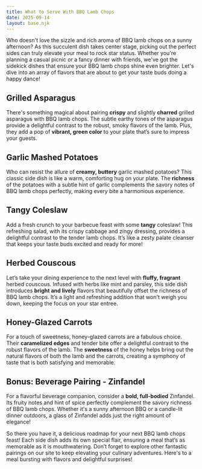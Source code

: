 ```yaml
---
title: What to Serve With BBQ Lamb Chops
date: 2025-09-14
layout: base.njk
---
```


Who doesn't love the sizzle and rich aroma of BBQ lamb chops on a sunny afternoon? As this succulent dish takes center stage, picking out the perfect sides can truly elevate your meal to rock star status. Whether you're planning a casual picnic or a fancy dinner with friends, we've got the sidekick dishes that ensure your BBQ lamb chops shine even brighter. Let's dive into an array of flavors that are about to get your taste buds doing a happy dance!

## **Grilled Asparagus**

There's something magical about pairing **crispy** and slightly **charred** grilled asparagus with BBQ lamb chops. The subtle earthy tones of the asparagus provide a delightful contrast to the robust, smoky flavors of the lamb. Plus, they add a pop of **vibrant, green color** to your plate that’s sure to impress your guests.

## **Garlic Mashed Potatoes**

Who can resist the allure of **creamy, buttery** garlic mashed potatoes? This classic side dish is like a warm, comforting hug on your plate. The **richness** of the potatoes with a subtle hint of garlic complements the savory notes of BBQ lamb chops perfectly, making every bite a harmonious experience.

## **Tangy Coleslaw**

Add a fresh crunch to your barbecue feast with some **tangy** coleslaw! This refreshing salad, with its crispy cabbage and zingy dressing, provides a delightful contrast to the tender lamb chops. It’s like a zesty palate cleanser that keeps your taste buds excited and ready for more!

## **Herbed Couscous**

Let’s take your dining experience to the next level with **fluffy, fragrant** herbed couscous. Infused with herbs like mint and parsley, this side dish introduces **bright and lively** flavors that beautifully offset the richness of BBQ lamb chops. It’s a light and refreshing addition that won't weigh you down, keeping the focus on your star entree.

## **Honey-Glazed Carrots**

For a touch of sweetness, honey-glazed carrots are a fabulous choice. Their **caramelized edges** and tender bite offer a delightful contrast to the robust flavors of the lamb. The **sweetness** of the honey helps bring out the natural flavors of both the lamb and the carrots, creating a symphony of taste that is both satisfying and memorable.

## **Bonus: Beverage Pairing - Zinfandel**

For a flavorful beverage companion, consider a **bold, full-bodied** Zinfandel. Its fruity notes and hint of spice perfectly complement the savory richness of BBQ lamb chops. Whether it's a sunny afternoon BBQ or a candle-lit dinner outdoors, a glass of Zinfandel adds just the right amount of elegance!

So there you have it, a delicious roadmap for your next BBQ lamb chops feast! Each side dish adds its own special flair, ensuring a meal that’s as memorable as it is mouthwatering. Don’t forget to explore other fantastic pairings on our site to keep elevating your culinary adventures. Here's to a meal bursting with flavors and delightful surprises!